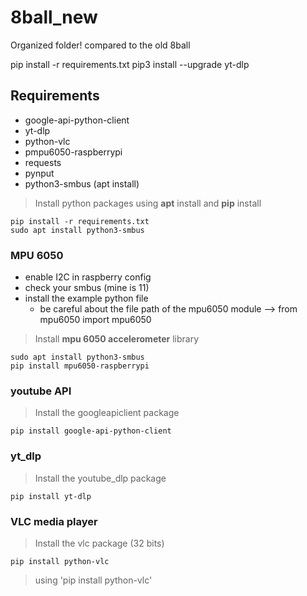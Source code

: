 # 8ball_new
Organized folder! compared to the old 8ball

pip install -r requirements.txt
pip3 install --upgrade yt-dlp

## Requirements ##
- google-api-python-client
- yt-dlp
- python-vlc
- pmpu6050-raspberrypi
- requests
- pynput
- python3-smbus (apt install)

> Install python packages using **apt** install and **pip** install

    pip install -r requirements.txt
    sudo apt install python3-smbus
    
### MPU 6050 ###
- enable I2C in raspberry config
- check your smbus (mine is 11)
- install the example python file
  - be careful about the file path of the mpu6050 module --> from mpu6050 import mpu6050

> Install **mpu 6050 accelerometer** library

    sudo apt install python3-smbus
    pip install mpu6050-raspberrypi



### youtube API ###
> Install the googleapiclient package 

    pip install google-api-python-client


### yt_dlp ###
> Install the youtube_dlp package

    pip install yt-dlp


### VLC media player ###
> Install the vlc package (32 bits)

    pip install python-vlc

    

  > using 'pip install python-vlc'

